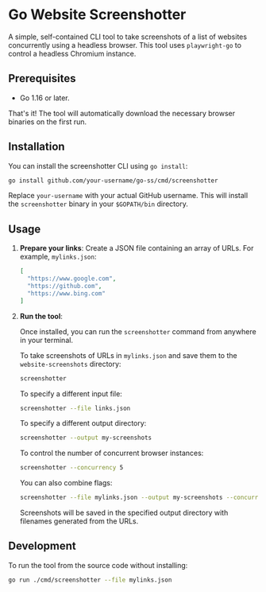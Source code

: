 # Go Website Screenshotter

A simple, self-contained CLI tool to take screenshots of a list of websites concurrently using a headless browser. This tool uses `playwright-go` to control a headless Chromium instance.

## Prerequisites

- Go 1.16 or later.

That's it! The tool will automatically download the necessary browser binaries on the first run.

## Installation

You can install the screenshotter CLI using `go install`:

```bash
go install github.com/your-username/go-ss/cmd/screenshotter
```

Replace `your-username` with your actual GitHub username. This will install the `screenshotter` binary in your `$GOPATH/bin` directory.

## Usage

1.  **Prepare your links**: Create a JSON file containing an array of URLs. For example, `mylinks.json`:

    ```json
    [
      "https://www.google.com",
      "https://github.com",
      "https://www.bing.com"
    ]
    ```

2.  **Run the tool**:

    Once installed, you can run the `screenshotter` command from anywhere in your terminal.

    To take screenshots of URLs in `mylinks.json` and save them to the `website-screenshots` directory:

    ```bash
    screenshotter
    ```

    To specify a different input file:

    ```bash
    screenshotter --file links.json
    ```

    To specify a different output directory:

    ```bash
    screenshotter --output my-screenshots
    ```

    To control the number of concurrent browser instances:

    ```bash
    screenshotter --concurrency 5
    ```

    You can also combine flags:

    ```bash
    screenshotter --file mylinks.json --output my-screenshots --concurrency 20
    ```

    Screenshots will be saved in the specified output directory with filenames generated from the URLs.

## Development

To run the tool from the source code without installing:

```bash
go run ./cmd/screenshotter --file mylinks.json